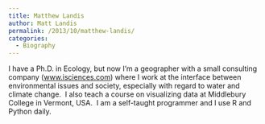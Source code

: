 ```yaml
---
title: Matthew Landis
author: Matt Landis
permalink: /2013/10/matthew-landis/
categories:
  - Biography
---
```

I have a Ph.D. in Ecology, but now I&#8217;m a geographer with a small consulting company (www.isciences.com) where I work at the interface between environmental issues and society, especially with regard to water and climate change.  I also teach a course on visualizing data at Middlebury College in Vermont, USA.  I am a self-taught programmer and I use R and Python daily.
